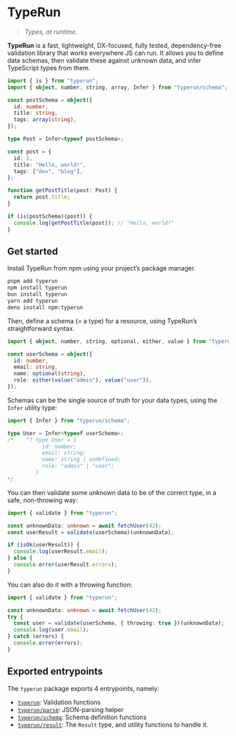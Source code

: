 # TypeRun

> _Types, at runtime._

**TypeRun** is a fast, lightweight, DX-focused, fully tested, dependency-free validation library that works everywhere JS can run. It allows you to define data schemas, then validate these against unknown data, and infer TypeScript types from them.

```ts
import { is } from "typerun";
import { object, number, string, array, Infer } from "typerun/schema";

const postSchema = object({
  id: number,
  title: string,
  tags: array(string),
});

type Post = Infer<typeof postSchema>;

const post = {
  id: 1,
  title: "Hello, world!",
  tags: ["dev", "blog"],
};

function getPostTitle(post: Post) {
  return post.title;
}

if (is(postSchema)(post)) {
  console.log(getPostTitle(post)); // "Hello, world!"
}
```

## Get started

Install TypeRun from npm using your project’s package manager.

```sh
pnpm add typerun
npm install typerun
bun install typerun
yarn add typerun
deno install npm:typerun
```

Then, define a schema (= a type) for a resource, using TypeRun’s straightforward syntax.

```ts
import { object, number, string, optional, either, value } from "typerun/schema";

const userSchema = object({
  id: number,
  email: string,
  name: optional(string),
  role: either(value("admin"), value("user")),
});
```

Schemas can be the single source of truth for your data types, using the `Infer` utility type:

```ts
import { Infer } from "typerun/schema";

type User = Infer<typeof userSchema>;
/*    ^? type User = {
           id: number;
           email: string;
           name: string | undefined;
           role: "admin" | "user";
         }
*/
```

You can then validate some unknown data to be of the correct type, in a safe, non-throwing way:

```ts
import { validate } from "typerun";

const unknownData: unknown = await fetchUser(42);
const userResult = validate(userSchema)(unknownData);

if (isOk(userResult)) {
  console.log(userResult.email);
} else {
  console.error(userResult.errors);
}
```

You can also do it with a throwing function:

```ts
import { validate } from "typerun";

const unknownData: unknown = await fetchUser(42);
try {
  const user = validate(userSchema, { throwing: true })(unknownData);
  console.log(user.email);
} catch (errors) {
  console.error(errors);
}
```

## Exported entrypoints

The `typerun` package exports 4 entrypoints, namely:

- [`typerun`](https://typerun.js.org/modules): Validation functions
- [`typerun/parse`](https://typerun.js.org/modules/parse): JSON-parsing helper
- [`typerun/schema`](https://typerun.js.org/modules/schema): Schema definition functions
- [`typerun/result`](https://typerun.js.org/modules/result): The `Result` type, and utility functions to handle it.
